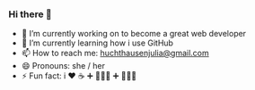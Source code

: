 ### Hi there 👋

- 🔭 I’m currently working on to become a great web developer
- 🌱 I’m currently learning how i use GitHub
- 📫 How to reach me: huchthausenjulia@gmail.com
- 😄 Pronouns: she / her
- ⚡ Fun fact: i ❤️ ☕️ ➕ 🧘🏼‍♀️ ➕ 🏃🏼‍♀️
